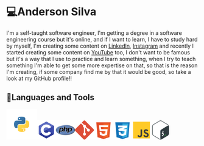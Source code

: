 # 💻Anderson Silva


I'm a self-taught software engineer, I'm getting a degree in a software engineering course but it's online, and if I want to learn, I have to study hard by myself, I'm creating some content on [LinkedIn](https://www.linkedin.com/in/anderson-silva-717179166/), [Instagram](https://www.instagram.com/anderson_josse/) and recently I started creating some content on [YouTube](https://www.youtube.com/channel/UCVT2PoI_I8i9HQjYfFFwTMA) too, I don't want to be famous but it's a way that I use to practice and learn something, when I try to teach something I'm able to get some more expertise on that, so that is the reason I'm creating, if some company find me by that it would be good, so take a look at my GitHub profile!! 

## 🧳Languages and Tools

<div style="img {width:80px;}">
  <img src="/assets/python.svg" style="width:80px;"><img src="/assets/c.svg" style="width:50px;"><img src="/assets/php.svg"; style="width:50px;"><img src="/assets/git.svg" style="width:50px;"><img src="/assets/html.svg" style="width:50px;"><img src="/assets/css.svg" style="width:50px;"><img src="/assets/js.svg" style="width:50px;"><img src="/assets/bash-icon-svgrepo-com.svg" style="width:50px;">
</div>







